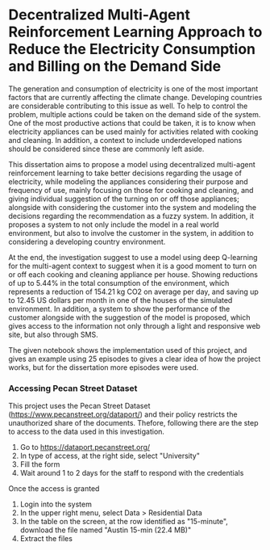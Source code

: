 # Decentralized Multi-Agent Reinforcement Learning Approach to Reduce the Electricity Consumption and Billing on the Demand Side

The generation and consumption of electricity is one of the most important factors that are currently affecting the climate change. Developing countries are considerable contributing to this issue as well. To help to control the problem, multiple actions could be taken on the demand side of the system. One of the most productive actions that could be taken, it is to know when electricity appliances can be used mainly for activities related with cooking and cleaning. In addition, a context to include underdeveloped nations should be considered since these are commonly left aside. 

This dissertation aims to propose a model using decentralized multi-agent reinforcement learning to take better decisions regarding the usage of electricity, while modeling the appliances considering their purpose and frequency of use, mainly focusing on those for cooking and cleaning, and giving individual suggestion of the turning on or off those appliances; alongside with considering the customer into the system and modeling the decisions regarding the recommendation as a fuzzy system. In addition, it proposes a system to not only include the model in a real world environment, but also to involve the customer in the system, in addition to considering a developing country environment. 

At the end, the investigation suggest to use a model using deep Q-learning for the multi-agent context to suggest when it is a good moment to turn on or off each cooking and cleaning appliance per house. Showing reductions of up to 5.44\% in the total consumption of the environment, which represents a reduction of 154.21 kg CO2 on average per day, and saving up to 12.45 US dollars per month in one of the houses of the simulated environment. In addition, a system to show the performance of the customer alongside with the suggestion of the model is proposed, which gives access to the information not only through a light and responsive web site, but also through SMS. 

The given notebook shows the implementation used of this project, and gives an example using 25 episodes to gives a clear idea of how the project works, but for the dissertation more episodes were used.

### Accessing Pecan Street Dataset
This project uses the Pecan Street Dataset (https://www.pecanstreet.org/dataport/) and their policy restricts the unauthorized share of the documents. Thefore, following there are the step to access to the data used in this investigation. 

1. Go to https://dataport.pecanstreet.org/
2. In type of access, at the right side, select "University"
3. Fill the form 
4. Wait around 1 to 2 days for the staff to respond with the credentials

Once the access is granted
1. Login into the system
2. In the upper right menu, select Data > Residential Data
3. In the table on the screen, at the row identified as "15-minute", download the file named "Austin 15-min (22.4 MB)"
4. Extract the files
